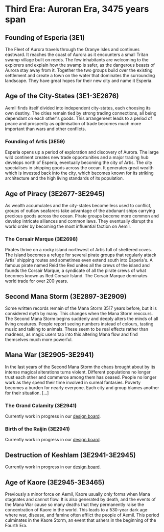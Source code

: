 # Third Era: Auroran Era, 3475 years span

## Founding of Esperia (3E1)

The Fleet of Aurora travels through the Oranye Isles and continues eastward. It reaches the coast of Aurora as it encounters a small Tritan swamp village built on reeds. The few inhabitants are welcoming to the explorers and explain how the swamp is safer, as the dangerous beasts of Aurora stay away from it. Together the two groups build over the existing settlement and create a town on the water that dominates the surrounding landscape. They have great hopes for their new city and name it Esperia.

## Age of the City-States (3E1-3E2676)

Aemil finds itself divided into independent city-states, each choosing its own destiny. The cities remain tied by strong trading connections, all being dependant on each other's goods. This arrangement leads to a period of peace and prosperity as optimisation of trade becomes much more important than wars and other conflicts.

### Founding of Artis (3E59)

Esperia opens up a period of exploration and discovery of Aurora. The large wild continent creates new trade opportunities and a major trading hub develops north of Esperia, eventually becoming the city of Artis. The city specialises in shipping goods across the ocean. It generates great wealth which is invested back into the city, which becomes known for its striking architecture and the high living standards of its population.

## Age of Piracy (3E2677-3E2945)

As wealth accumulates and the city-states become less used to conflict, groups of outlaw seafarers take advantage of the abdunant ships carrying precious goods across the ocean. Pirate groups become more common and develop intricate alliances and common laws. They eventually disrupt the world order by becoming the most influential faction on Aemil.

### The Corsair Marque (3E2698)

Pirates thrive on a rocky island northwest of Artis full of sheltered coves. The island becomes a refuge for several pirate groups that regularly attack Artis' shipping routes and sometimes even extend south into Esperia's. A famous pirate named Reid the Red unites all the crews of the island and founds the Corsair Marque, a syndicate of all the pirate crews of what becomes known as Red Corsair Island. The Corsair Marque dominates world trade for over 200 years.

## Second Mana Storm (3E2897-3E2909)

Some written records remain of the Mana Storm 3517 years before, but it is considered myth by many. This changes when the Mana Storm reoccurs. The Second Mana Storm begins suddenly and deeply alters the minds of all living creatures. People report seeing numbers instead of colours, tasting music and talking to animals. These seem to be real effects rather than madness, as magic users tap into this altering Mana flow and find themselves much more powerful.

## Mana War (3E2905-3E2941)

In the last years of the Second Mana Storm the chaos brought about by its intense magical alterations turns violent. Different populations no longer trust each other and commerce among them has ceased. People no longer work as they spend their time involved in surreal fantasies. Poverty becomes a burden for nearly everyone. Each city and group blames another for their situation.  [...]

### The Grand Calamity (3E2941)

Currently work in progress in our [design board](https://miro.com/app/board/uXjVPPCT-pY=/).

### Birth of the Raijin (3E2941)

Currently work in progress in our [design board](https://miro.com/app/board/uXjVPPCT-pY=/).

## Destruction of Keshlam (3E2941-3E2945)

Currently work in progress in our [design board](https://miro.com/app/board/uXjVPPCT-pY=/).

## Age of Kaore (3E2945-3E3465)

Previously a minor force on Aemil, Kaore usually only forms when Mana stagnates and cannot flow. It is also generated by death, and the events of the Mana War cause so many deaths that they permanently raise the concentration of Kaore in the world. This leads to a 530-year dark age where war, disease, and famine often afflict the people of Aemil. This period culminates in the Kaore Storm, an event that ushers in the beginning of the Fourth Era.